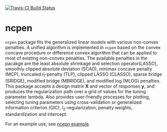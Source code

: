 [![Travis-CI Build Status](https://travis-ci.org/zeemkr/ncpen.svg?branch=master)](https://travis-ci.org/zeemkr/ncpen)

# ncpen

`ncpen` package fits the generalized linear models with various non-convex penalties.
A unified algorithm is implemented in `ncpen` based on the convex concave procedure or difference convex algorithm that can be applied to most of existing non-convex penalties.
The available penalties in the pacakge are
the least absolute shrinkage and selection operator(LASSO),
smoothly clipped absolute deviation (SCAD),
minimax concave penalty (MCP),
truncated $l_1$-penalty (TLP),
clipped LASSO (CLASSO),
sparse bridge (SRIDGE),
modified bridge (MBRIDGE),
and modified log (MLOG) penalties.
This package accepts a design matrix **X** and vector of responses **y**,
and produces the regularization path over a grid of values for the tuning parameter lambda.
Also provides user-friendly processes for plotting, selecting tuning parameters using cross-validation or generalized information criterion (GIC),
$l_2$-regularization, penalty weights, standardization and intercept.

For an example use, see [ncepn example](https://github.com/zeemkr/ncpen/blob/master/ncepn_example.pdf).
